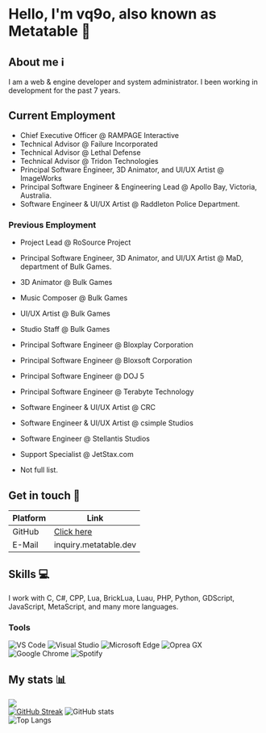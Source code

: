 # Hello, I'm vq9o, also known as Metatable 👋

## About me ℹ️
I am a web & engine developer and system administrator. I been working in development for the past 7 years.

## Current Employment
* Chief Executive Officer @ RAMPAGE Interactive
* Technical Advisor @ Failure Incorporated
* Technical Advisor @ Lethal Defense
* Technical Advisor @ Tridon Technologies
* Principal Software Engineer, 3D Animator, and UI/UX Artist @ ImageWorks
* Principal Software Engineer & Engineering Lead @ Apollo Bay, Victoria, Australia.
* Software Engineer & UI/UX Artist @ Raddleton Police Department.

### Previous Employment
* Project Lead @ RoSource Project
* Principal Software Engineer, 3D Animator, and UI/UX Artist @ MaD, department of Bulk Games.
* 3D Animator @ Bulk Games
* Music Composer @ Bulk Games
* UI/UX Artist  @ Bulk Games
* Studio Staff @ Bulk Games
* Principal Software Engineer @ Bloxplay Corporation
* Principal Software Engineer @ Bloxsoft Corporation
* Principal Software Engineer @ DOJ 5
* Principal Software Engineer @ Terabyte Technology
* Software Engineer & UI/UX Artist @ CRC
* Software Engineer & UI/UX Artist @ csimple Studios
* Software Engineer @ Stellantis Studios
* Support Specialist @ JetStax.com

* Not full list.

## Get in touch 💬
| Platform  | Link |
| ------------- | ------------- |
| GitHub | [Click here](https://github.com/vq9o/vq9o) |
| E-Mail | inquiry.metatable.dev |

## Skills 💻
I work with C, C#, CPP, Lua, BrickLua, Luau, PHP, Python, GDScript, JavaScript, MetaScript, and many more languages.

### Tools
![VS Code](	https://img.shields.io/badge/VSCode-0078D4?style=for-the-badge&logo=visual%20studio%20code&logoColor=white)
![Visual Studio](https://img.shields.io/badge/Visual_Studio-5C2D91?style=for-the-badge&logo=visual%20studio&logoColor=white)
![Microsoft Edge](https://img.shields.io/badge/Microsoft_Edge-0078D7?style=for-the-badge&logo=Microsoft-edge&logoColor=white)
![Oprea GX](https://img.shields.io/badge/Oprea%20GX-red.svg?style=for-the-badge&logo=opera&logoColor=white)
![Google Chrome](https://img.shields.io/badge/Chrome-orange.svg?style=for-the-badge&logo=Google%20Chrome&logoColor=white)
![Spotify](https://img.shields.io/badge/Spotify-1ED760?&style=for-the-badge&logo=spotify&logoColor=white)

## My stats 📊
![](https://komarev.com/ghpvc/?username=vq9o&color=5865F2)  
[![GitHub Streak](https://streak-stats.demolab.com/?user=vq9o&theme=dark)](https://git.io/streak-stats)
![GitHub stats](https://github-readme-stats.vercel.app/api?username=vq9o&bg_color=1a1b27&border_color=1a1b27&show_icons=true&title_color=6e9cee&icon_color=6e9cee&text_color=8e97a1)  
![Top Langs](https://github-readme-stats.vercel.app/api/top-langs/?username=vq9o&bg_color=1a1b27&border_color=1a1b27&show_icons=true&title_color=6e9cee&text_color=8e97a1&layout=compact&card_width=446)
<!--START_SECTION:waka-->
<!--END_SECTION:waka-->
